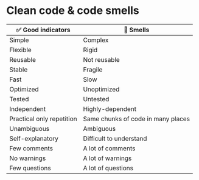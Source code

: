 # Clean code & code smells

|:white_check_mark: Good indicators|:no_entry_sign: Smells|
|-|-|
|Simple|Complex|
|Flexible|Rigid|
|Reusable|Not reusable|
|Stable|Fragile|
|Fast|Slow|
|Optimized|Unoptimized|
|Tested|Untested|
|Independent|Highly-dependent|
|Practical only repetition|Same chunks of code in many places|
|Unambiguous|Ambiguous|
|Self-explanatory|Difficult to understand|
|Few comments|A lot of comments|
|No warnings|A lot of warnings|
|Few questions|A lot of questions|
